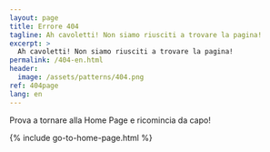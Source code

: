```yaml
---
layout: page
title: Errore 404
tagline: Ah cavoletti! Non siamo riusciti a trovare la pagina!
excerpt: >
  Ah cavoletti! Non siamo riusciti a trovare la pagina!
permalink: /404-en.html
header:
  image: /assets/patterns/404.png
ref: 404page
lang: en
---
```


Prova a tornare alla Home Page e ricomincia da capo!

{% include go-to-home-page.html %}
